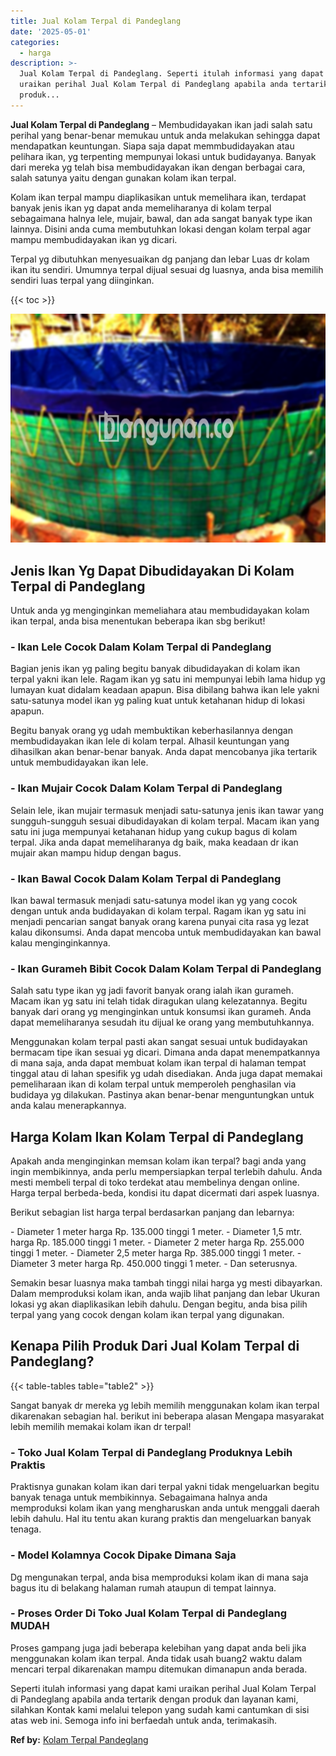 ```yaml
---
title: Jual Kolam Terpal di Pandeglang
date: '2025-05-01'
categories:
  - harga
description: >-
  Jual Kolam Terpal di Pandeglang. Seperti itulah informasi yang dapat kami
  uraikan perihal Jual Kolam Terpal di Pandeglang apabila anda tertarik dengan
  produk...
---
```


**Jual Kolam Terpal di Pandeglang** – Membudidayakan ikan jadi salah satu perihal yang benar-benar memukau untuk anda melakukan sehingga dapat mendapatkan keuntungan. Siapa saja dapat memmbudidayakan atau pelihara ikan, yg terpenting mempunyai lokasi untuk budidayanya. Banyak dari mereka yg telah bisa membudidayakan ikan dengan berbagai cara, salah satunya yaitu dengan gunakan kolam ikan terpal.

Kolam ikan terpal mampu diaplikasikan untuk memelihara ikan, terdapat banyak jenis ikan yg dapat anda memeliharanya di kolam terpal sebagaimana halnya lele, mujair, bawal, dan ada sangat banyak type ikan lainnya. Disini anda cuma membutuhkan lokasi dengan kolam terpal agar mampu membudidayakan ikan yg dicari.

Terpal yg dibutuhkan menyesuaikan dg panjang dan lebar Luas dr kolam ikan itu sendiri. Umumnya terpal dijual sesuai dg luasnya, anda bisa memilih sendiri luas terpal yang diinginkan.

{{< toc >}}

![Jual Kolam Terpal di Pandeglang](/images/jual-kolam-terpal-58.png)

## Jenis Ikan Yg Dapat Dibudidayakan Di Kolam Terpal di Pandeglang

Untuk anda yg menginginkan memeliahara atau membudidayakan kolam ikan terpal, anda bisa menentukan beberapa ikan sbg berikut!

### \- Ikan Lele Cocok Dalam Kolam Terpal di Pandeglang

Bagian jenis ikan yg paling begitu banyak dibudidayakan di kolam ikan terpal yakni ikan lele. Ragam ikan yg satu ini mempunyai lebih lama hidup yg lumayan kuat didalam keadaan apapun. Bisa dibilang bahwa ikan lele yakni satu-satunya model ikan yg paling kuat untuk ketahanan hidup di lokasi apapun.

Begitu banyak orang yg udah membuktikan keberhasilannya dengan membudidayakan ikan lele di kolam terpal. Alhasil keuntungan yang dihasilkan akan benar-benar banyak. Anda dapat mencobanya jika tertarik untuk membudidayakan ikan lele.

### \- Ikan Mujair Cocok Dalam Kolam Terpal di Pandeglang

Selain lele, ikan mujair termasuk menjadi satu-satunya jenis ikan tawar yang sungguh-sungguh sesuai dibudidayakan di kolam terpal. Macam ikan yang satu ini juga mempunyai ketahanan hidup yang cukup bagus di kolam terpal. Jika anda dapat memeliharanya dg baik, maka keadaan dr ikan mujair akan mampu hidup dengan bagus.

### \- Ikan Bawal Cocok Dalam Kolam Terpal di Pandeglang

Ikan bawal termasuk menjadi satu-satunya model ikan yg yang cocok dengan untuk anda budidayakan di kolam terpal. Ragam ikan yg satu ini menjadi pencarian sangat banyak orang karena punyai cita rasa yg lezat kalau dikonsumsi. Anda dapat mencoba untuk membudidayakan kan bawal kalau menginginkannya.

### \- Ikan Gurameh Bibit Cocok Dalam Kolam Terpal di Pandeglang

Salah satu type ikan yg jadi favorit banyak orang ialah ikan gurameh. Macam ikan yg satu ini telah tidak diragukan ulang kelezatannya. Begitu banyak dari orang yg menginginkan untuk konsumsi ikan gurameh. Anda dapat memeliharanya sesudah itu dijual ke orang yang membutuhkannya.

Menggunakan kolam terpal pasti akan sangat sesuai untuk budidayakan bermacam tipe ikan sesuai yg dicari. Dimana anda dapat menempatkannya di mana saja, anda dapat membuat kolam ikan terpal di halaman tempat tinggal atau di lahan spesifik yg udah disediakan. Anda juga dapat memakai pemeliharaan ikan di kolam terpal untuk memperoleh penghasilan via budidaya yg dilakukan. Pastinya akan benar-benar menguntungkan untuk anda kalau menerapkannya.

## Harga Kolam Ikan Kolam Terpal di Pandeglang

Apakah anda menginginkan memsan kolam ikan terpal? bagi anda yang ingin membikinnya, anda perlu mempersiapkan terpal terlebih dahulu. Anda mesti membeli terpal di toko terdekat atau membelinya dengan online. Harga terpal berbeda-beda, kondisi itu dapat dicermati dari aspek luasnya.

Berikut sebagian list harga terpal berdasarkan panjang dan lebarnya:

\- Diameter 1 meter harga Rp. 135.000 tinggi 1 meter. - Diameter 1,5 mtr. harga Rp. 185.000 tinggi 1 meter. - Diameter 2 meter harga Rp. 255.000 tinggi 1 meter. - Diameter 2,5 meter harga Rp. 385.000 tinggi 1 meter. - Diameter 3 meter harga Rp. 450.000 tinggi 1 meter. - Dan seterusnya.

Semakin besar luasnya maka tambah tinggi nilai harga yg mesti dibayarkan. Dalam memproduksi kolam ikan, anda wajib lihat panjang dan lebar Ukuran lokasi yg akan diaplikasikan lebih dahulu. Dengan begitu, anda bisa pilih terpal yang yang cocok dengan kolam ikan terpal yang digunakan.

## Kenapa Pilih Produk Dari Jual Kolam Terpal di Pandeglang?

{{< table-tables table="table2" >}}

Sangat banyak dr mereka yg lebih memilih menggunakan kolam ikan terpal dikarenakan sebagian hal. berikut ini beberapa alasan Mengapa masyarakat lebih memilih memakai kolam ikan dr terpal!

### \- Toko Jual Kolam Terpal di Pandeglang Produknya Lebih Praktis

Praktisnya gunakan kolam ikan dari terpal yakni tidak mengeluarkan begitu banyak tenaga untuk membikinnya. Sebagaimana halnya anda memproduksi kolam ikan yang mengharuskan anda untuk menggali daerah lebih dahulu. Hal itu tentu akan kurang praktis dan mengeluarkan banyak tenaga.

### \- Model Kolamnya Cocok Dipake Dimana Saja

Dg mengunakan terpal, anda bisa memproduksi kolam ikan di mana saja bagus itu di belakang halaman rumah ataupun di tempat lainnya.

### \- Proses Order Di Toko Jual Kolam Terpal di Pandeglang MUDAH

Proses gampang juga jadi beberapa kelebihan yang dapat anda beli jika menggunakan kolam ikan terpal. Anda tidak usah buang2 waktu dalam mencari terpal dikarenakan mampu ditemukan dimanapun anda berada.

Seperti itulah informasi yang dapat kami uraikan perihal Jual Kolam Terpal di Pandeglang apabila anda tertarik dengan produk dan layanan kami, silahkan Kontak kami melalui telepon yang sudah kami cantumkan di sisi atas web ini. Semoga info ini berfaedah untuk anda, terimakasih.

**Ref by:** [Kolam Terpal Pandeglang](https://id.wikipedia.org/wiki/Kolam)
